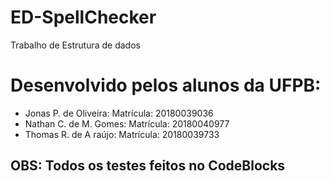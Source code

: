 # ED-SpellChecker

Trabalho de Estrutura de dados

# Desenvolvido pelos alunos da UFPB:
<ul>
  <li>Jonas P. de Oliveira: Matrícula: 20180039036</li>
  <li>Nathan C. de M. Gomes: Matrícula: 20180040977</li>
  <li>Thomas R. de A raújo: Matrícula: 20180039733</li>
</ul>

<h2>OBS: Todos os testes feitos no CodeBlocks</h2>
